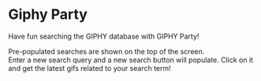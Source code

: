 # Giphy Party

Have fun searching the GIPHY database with GIPHY Party!  

Pre-populated searches are shown on the top of the screen.  
Enter a new search query and a new search button will populate.  Click on it and get the latest gifs related to your search term!
